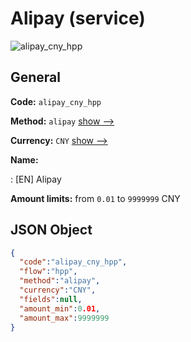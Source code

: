 
# Alipay (service) 
![alipay_cny_hpp](https://static.openfintech.io/payment_methods/alipay_cny_hpp/logo.svg?w=400&c=v0.59.26#w200)  

## General 
 
**Code:** `alipay_cny_hpp` 
 
**Method:** `alipay` 
 [show -->](/payment-methods/alipay/) 
 
**Currency:** `CNY` [show -->](/currencies/CNY/) 
 
**Name:** 
 
:	[EN] Alipay 
 
**Amount limits:** from `0.01` to `9999999` CNY 

## JSON Object 

```json
{
  "code":"alipay_cny_hpp",
  "flow":"hpp",
  "method":"alipay",
  "currency":"CNY",
  "fields":null,
  "amount_min":0.01,
  "amount_max":9999999
}
```  
